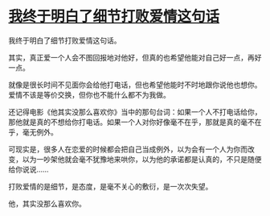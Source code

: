 # [我终于明白了细节打败爱情这句话](https://github.com/platojobs/SFLOG/issues/93)

我终于明白了细节打败爱情这句话。

其实，真正爱一个人会不图回报地对他好，但真的也希望他能对自己好一点，再好一点。

就像是很长时间不见面你会给他打电话，但也希望他能时不时地跟你说他也想你。爱情不该是等价交换，但你也不能什么都不为我做。

还记得电影《他其实没那么喜欢你》当中的那句台词：如果一个人不打电话给你，那他就是真的不想给你打电话。如果一个人对你好像毫不在乎，那就是真的毫不在乎，毫无例外。

可现实是，很多人在恋爱的时候都会把自己当成例外，以为会有一个人为你而改变，以为一吵架他就会毫不犹豫地来哄你，以为他的承诺都是认真的，不只是随便给你说说……

打败爱情的是细节，是态度，是毫不关心的敷衍，是一次次失望。

他，其实没那么喜欢你。
